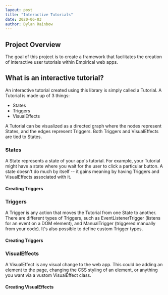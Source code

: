 ```yaml
---
layout: post
title: "Interactive Tutorials"
date: 2020-06-03
author: Dylan Rainbow
---
```


## Project Overview

The goal of this project is to create a framework that facilitates the creation of interactive user tutorials within Empirical web apps. 


## What is an interactive tutorial?

An interactive tutorial created using this library is simply called a Tutorial. A Tutorial is made up of 3 things:
* States
* Triggers
* VisualEffects

A Tutorial can be visualized as a directed graph where the nodes represent States, and the edges represent Triggers. Both Triggers and VisualEffects are tied to States.


### States

A State represents a state of your app's tutorial. For example, your Tutorial might have a state where you wait for the user to click a particular button. A state doesn't do much by itself -- it gains meaning by having Triggers and VisualEffects associated with it.

#### Creating Triggers


### Triggers

A Trigger is any action that moves the Tutorial from one State to another. There are different types of Triggers, such as EventListenerTrigger (listens for an event on a DOM element), and ManualTrigger (triggered manually from your code). It's also possible to define custom Trigger types.

#### Creating Triggers

### VisualEffects

A VisualEffect is any visual change to the web app. This could be adding an element to the page, changing the CSS styling of an element, or anything you want via a vustom VisualEffect class.

#### Creating VisualEffects

